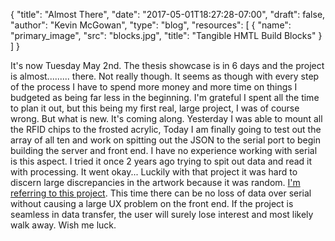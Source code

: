 {
	"title": "Almost There",
	"date": "2017-05-01T18:27:28-07:00",
	"draft": false,
	"author": "Kevin McGowan",
	"type": "blog",
	"resources": [
		{
			"name": "primary_image",
			"src": "blocks.jpg",
			"title": "Tangible HMTL Build Blocks"
		}
	]
}

It's now Tuesday May 2nd. The thesis showcase is in 6 days and the project is almost......... there. Not really though. It seems as though with every step of the process I have to spend more money and more time on things I budgeted as being far less in the beginning. I'm grateful I spent all the time to plan it out, but this being my first real, large project, I was of course wrong. But what is new. It's coming along. Yesterday I was able to mount all the RFID chips to the frosted acrylic, Today I am finally going to test out the array of all ten and work on spitting out the JSON to the serial port to begin building the server and front end. I have no experience working with serial is this aspect. I tried it once 2 years ago trying to spit out data and read it with processing. It went okay... Luckily with that project it was hard to discern large discrepancies in the artwork because it was random. [I'm referring to this project](). This time there can be no loss of data over serial without causing a large UX problem on the front end. If the project is seamless in data transfer, the user will surely lose interest and most likely walk away. Wish me luck.